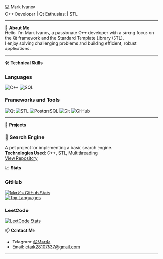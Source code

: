 💻 Mark Ivanov  
C++ Developer | Qt Enthusiast | STL  

---

👋 **About Me**  
Hello! I’m Mark Ivanov, a passionate C++ developer with a strong focus on the Qt framework and the Standard Template Library (STL).  
I enjoy solving challenging problems and building efficient, robust applications.  

---

🛠️ **Technical Skills**  

### Languages  
<p>
  <img src="https://img.shields.io/badge/C++-00599C?style=flat-square&logo=c%2B%2B&logoColor=white" alt="C++" />
  <img src="https://img.shields.io/badge/SQL-025E8C?style=flat-square&logo=postgresql&logoColor=white" alt="SQL" />
</p>

### Frameworks and Tools  
<p>
  <img src="https://img.shields.io/badge/Qt-41CD52?style=flat-square&logo=qt&logoColor=white" alt="Qt" />
  <img src="https://img.shields.io/badge/STL-00599C?style=flat-square&logo=c%2B%2B&logoColor=white" alt="STL" />
  <img src="https://img.shields.io/badge/PostgreSQL-336791?style=flat-square&logo=postgresql&logoColor=white" alt="PostgreSQL" />
  <img src="https://img.shields.io/badge/Git-F05032?style=flat-square&logo=git&logoColor=white" alt="Git" />
  <img src="https://img.shields.io/badge/GitHub-181717?style=flat-square&logo=github&logoColor=white" alt="GitHub" />
</p>

---

🔭 **Projects**  

### 🚀 Search Engine  
A pet project for implementing a basic search engine.  
**Technologies Used**: C++, STL, Multithreading  
[View Repository](https://github.com/IMar4eI/search-engine)

📈 **Stats**  

### GitHub  
[![Mark's GitHub Stats](https://github-readme-stats.vercel.app/api?username=IMar4eI&show_icons=true&theme=radical)](https://github.com/IMar4eI)  
[![Top Languages](https://github-readme-stats.vercel.app/api/top-langs/?username=IMar4eI&layout=compact&theme=radical)](https://github.com/IMar4eI)

### LeetCode  
[![LeetCode Stats](https://leetcard.jacoblin.cool/IMar4eI?theme=light&font=Source%20Code%20Pro)](https://leetcode.com/u/IMar4eI/)  

📫 **Contact Me**  
- Telegram: [@Mar4e](https://t.me/IMar4eI)  
- Email: [ctark28107537@gmail.com](mailto:ctark28107537@gmail.com)  

---
